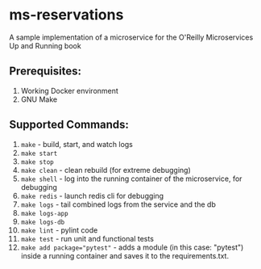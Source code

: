 # ms-reservations
A sample implementation of a microservice for the O'Reilly Microservices Up and Running book

## Prerequisites:

1. Working Docker environment
2. GNU Make

## Supported Commands:

1. `make`  - build, start, and watch logs
2. `make start`
3. `make stop`
4. `make clean` - clean rebuild (for extreme debugging)
5. `make shell` - log into the running container of the microservice, for debugging
6. `make redis` - launch redis cli for debugging
7. `make logs` - tail combined logs from the service and the db
8. `make logs-app`
9. `make logs-db`
10. `make lint` - pylint code
11. `make test` - run unit and functional tests
12. `make add package="pytest"` - adds a module (in this case: "pytest") inside
a running container and saves it to the requirements.txt.
